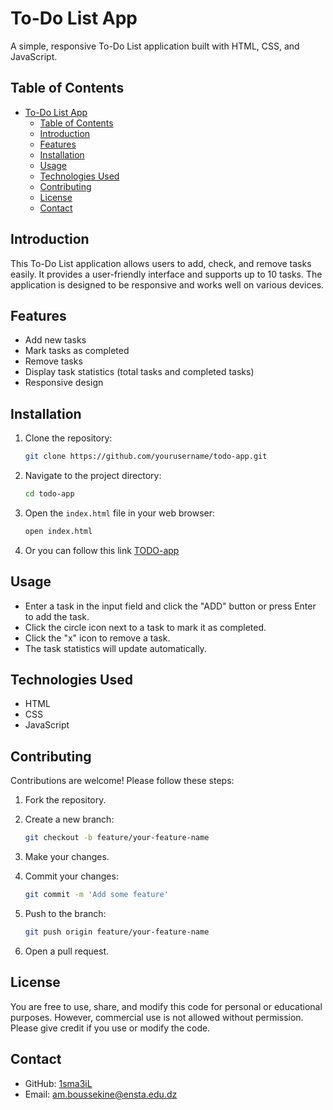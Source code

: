 # To-Do List App

A simple, responsive To-Do List application built with HTML, CSS, and JavaScript.

## Table of Contents

- [To-Do List App](#to-do-list-app)
  - [Table of Contents](#table-of-contents)
  - [Introduction](#introduction)
  - [Features](#features)
  - [Installation](#installation)
  - [Usage](#usage)
  - [Technologies Used](#technologies-used)
  - [Contributing](#contributing)
  - [License](#license)
  - [Contact](#contact)

## Introduction

This To-Do List application allows users to add, check, and remove tasks easily. It provides a user-friendly interface and supports up to 10 tasks. The application is designed to be responsive and works well on various devices.

## Features

- Add new tasks
- Mark tasks as completed
- Remove tasks
- Display task statistics (total tasks and completed tasks)
- Responsive design

## Installation

1. Clone the repository:

    ```bash
    git clone https://github.com/yourusername/todo-app.git
    ```

2. Navigate to the project directory:

    ```bash
    cd todo-app
    ```

3. Open the `index.html` file in your web browser:

    ```bash
    open index.html
    ```
4. Or you can follow this link [TODO-app](https://1sma31l.github.io/TODO-app/)
## Usage

- Enter a task in the input field and click the "ADD" button or press Enter to add the task.
- Click the circle icon next to a task to mark it as completed.
- Click the "x" icon to remove a task.
- The task statistics will update automatically.

## Technologies Used

- HTML
- CSS
- JavaScript

## Contributing

Contributions are welcome! Please follow these steps:

1. Fork the repository.
2. Create a new branch:

    ```bash
    git checkout -b feature/your-feature-name
    ```

3. Make your changes.
4. Commit your changes:

    ```bash
    git commit -m 'Add some feature'
    ```

5. Push to the branch:

    ```bash
    git push origin feature/your-feature-name
    ```

6. Open a pull request.

## License

You are free to use, share, and modify this code for personal or educational purposes. However, commercial use is not allowed without permission. Please give credit if you use or modify the code.

## Contact

- GitHub: [1sma3iL](https://github.com/1sma3iL)
- Email: am.boussekine@ensta.edu.dz

